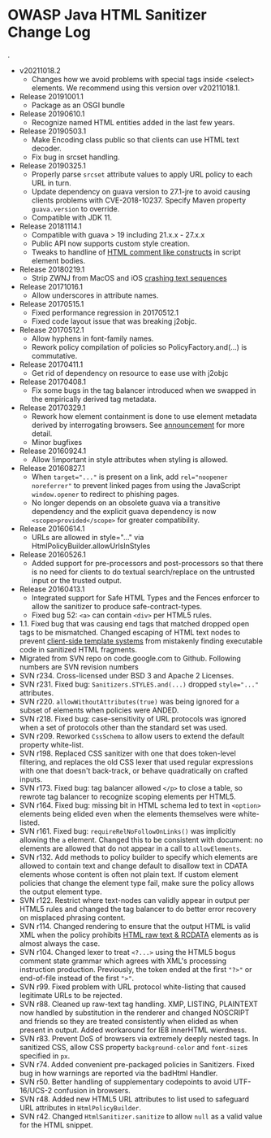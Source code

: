 # OWASP Java HTML Sanitizer Change Log
.
  * v20211018.2
    * Changes how we avoid problems with special tags inside &lt;select&gt; elements. We recommend using this version over v20211018.1.
  * Release 20191001.1
    * Package as an OSGI bundle
  * Release 20190610.1
    * Recognize named HTML entities added in the last few years.
  * Release 20190503.1
    * Make Encoding class public so that clients can use HTML text decoder.
    * Fix bug in srcset handling.
  * Release 20190325.1
    * Properly parse `srcset` attribute values to apply URL policy to
      each URL in turn.
    * Update dependency on guava version to 27.1-jre to avoid causing clients
      problems with CVE-2018-10237.  Specify Maven property `guava.version`
      to override.
    * Compatible with JDK 11.
  * Release 20181114.1
    * Compatible with guava > 19 including 21.x.x - 27.x.x
    * Public API now supports custom style creation.
    * Tweaks to handline of [HTML comment like constructs](https://www.w3.org/TR/html5/scripting-1.html#restrictions-for-contents-of-script-elements) in script element bodies.
  * Release 20180219.1
    * Strip ZWNJ from MacOS and iOS [crashing text sequences](https://manishearth.github.io/blog/2018/02/15/picking-apart-the-crashing-ios-string/)
  * Release 20171016.1
    * Allow underscores in attribute names.
  * Release 20170515.1
    * Fixed performance regression in 20170512.1
    * Fixed code layout issue that was breaking j2objc.
  * Release 20170512.1
    * Allow hyphens in font-family names.
    * Rework policy compilation of policies so PolicyFactory.and(...) is
      commutative.
  * Release 20170411.1
    * Get rid of dependency on resource to ease use with j2objc
  * Release 20170408.1
    * Fix some bugs in the tag balancer introduced when we swapped in
      the empirically derived tag metadata.
  * Release 20170329.1
    * Rework how element containment is done to use element metadata
      derived by interrogating browsers.
      See [announcement](https://groups.google.com/forum/#!topic/owasp-java-html-sanitizer-support/KPOEjctiB_A) for more detail.
    * Minor bugfixes
  * Release 20160924.1
    * Allow !important in style attributes when styling is allowed.
  * Release 20160827.1
    * When `target="..."` is present on a link, add `rel="noopener noreferrer"`
      to prevent linked pages from using the JavaScript `window.opener` to
      redirect to phishing pages.
    * No longer depends on an obsolete guava via a transitive dependency and
      the explicit guava dependency is now `<scope>provided</scope>` for
      greater compatibility.
  * Release 20160614.1
    * URLs are allowed in style="..." via HtmlPolicyBuilder.allowUrlsInStyles
  * Release 20160526.1
    * Added support for pre-processors and post-processors so that there
      is no need for clients to do textual search/replace on the
      untrusted input or the trusted output.
  * Release 20160413.1
    * Integrated support for Safe HTML Types and the Fences enforcer to allow
      the sanitizer to produce safe-contract-types.
    * Fixed bug 52: `<a>` can contain `<div>` per HTML5 rules.
  * 1.1.  Fixed bug that was causing end tags that matched dropped open tags to be mismatched.
    Changed escaping of HTML text nodes to prevent [client-side template systems](docs/client-side-templates.md) from mistakenly finding executable code in sanitized HTML fragments.
  * Migrated from SVN repo on code.google.com to Github.  Following numbers are SVN revision numbers
  * SVN r234.  Cross-licensed under BSD 3 and Apache 2 Licenses.
  * SVN r231.  Fixed bug: `Sanitizers.STYLES.and(...)` dropped `style="..."` attributes.
  * SVN r220.  `allowWithoutAttributes(true)` was being ignored for a subset of elements when policies were ANDED.
  * SVN r218.  Fixed bug: case-sensitivity of URL protocols was ignored when a set of protocols other than the standard set was used.
  * SVN r209.  Reworked `CssSchema` to allow users to extend the default property white-list.
  * SVN r198.  Replaced CSS sanitizer with one that does token-level filtering, and replaces the old CSS lexer that used regular expressions with one that doesn't back-track, or behave quadratically on crafted inputs.
  * SVN r173.  Fixed bug: tag balancer allowed `</p>` to close a table, so rewrote tag balancer to recognize scoping elements per HTML5.
  * SVN r164.  Fixed bug: missing bit in HTML schema led to text in `<option>` elements being elided even when the elements themselves were white-listed.
  * SVN r161.  Fixed bug: `requireRelNoFollowOnLinks()` was implicitly allowing the `a` element.  Changed this to be consistent with document: no elements are allowed that do not appear in a call to `allowElements`.
  * SVN r132.  Add methods to policy builder to specify which elements are allowed to contain text and change default to disallow text in CDATA elements whose content is often not plain text.  If custom element policies that change the element type fail, make sure the policy allows the output element type.
  * SVN r122.  Restrict where text-nodes can validly appear in output per HTML5 rules and changed the tag balancer to do better error recovery on misplaced phrasing content.
  * SVN r114.  Changed rendering to ensure that the output HTML is valid XML when the policy prohibits [HTML raw text & RCDATA](http://www.whatwg.org/specs/web-apps/current-work/multipage/syntax.html#raw-text-elements) elements as is almost always the case.
  * SVN r104.  Changed lexer to treat `<?...>` using the HTML5 bogus comment state grammar which agrees with XML's processing instruction production.  Previously, the token ended at the first `"?>"` or end-of-file instead of the first `">"`.
  * SVN r99.  Fixed problem with URL protocol white-listing that caused legitimate URLs to be rejected.
  * SVN r88.  Cleaned up raw-text tag handling. XMP, LISTING, PLAINTEXT now handled by substitution in the renderer and changed NOSCRIPT and friends so they are treated consistently when elided as when present in output.  Added workaround for IE8 innerHTML wierdness.
  * SVN r83.  Prevent DoS of browsers via extremely deeply nested tags.  In sanitized CSS, allow CSS property `background-color` and `font-size`s specified in `px`.
  * SVN r74.  Added convenient pre-packaged policies in Sanitizers.  Fixed bug in how warnings are reported via the badHtml Handler.
  * SVN r50.  Better handling of supplementary codepoints to avoid UTF-16/UCS-2 confusion in browsers.
  * SVN r48.  Added new HTML5 URL attributes to list used to safeguard URL attributes in `HtmlPolicyBuilder`.
  * SVN r42.  Changed `HtmlSanitizer.sanitize` to allow `null` as a valid value for the HTML snippet.
